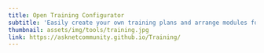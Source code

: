 ```yaml
---
title: Open Training Configurator
subtitle: 'Easily create your own training plans and arrange modules for your workshops. <br><i class="fas fa-exclamation-triangle"></i> coming soon <i class="fas fa-exclamation-triangle"></i>'
thumbnail: assets/img/tools/training.jpg
link: https://asknetcommunity.github.io/Training/
---
```

